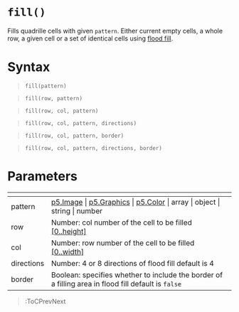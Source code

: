 # `fill()`

Fills quadrille cells with given `pattern`. Either current empty cells, a whole row, a given cell or a set of identical cells using [flood fill](https://en.m.wikipedia.org/wiki/Flood_fill).

# Syntax

> `fill(pattern)`

> `fill(row, pattern)`

> `fill(row, col, pattern)`

> `fill(row, col, pattern, directions)`

> `fill(row, col, pattern, border)`

> `fill(row, col, pattern, directions, border)`

# Parameters

| <!-- --> | <!-- -->                                                                                                                                                            |
|----------|---------------------------------------------------------------------------------------------------------------------------------------------------------------------|
| pattern  | [p5.Image](https://p5js.org/reference/#/p5.Image) \| [p5.Graphics](https://p5js.org/reference/#/p5.Graphics) \| [p5.Color](https://p5js.org/reference/#/p5.Color) \| array \| object \| string \| number |
| row      | Number: col number of the cell to be filled [\[0..height\]](/docs/props#height)                                                                                     |
| col      | Number: row number of the cell to be filled [\[0..width\]](/docs/props#width)                                                                                       |
| directions | Number: 4 or 8 directions of flood fill default is 4                                                |
| border     | Boolean: specifies whether to include the border of a filling area in flood fill default is `false` |

> :ToCPrevNext